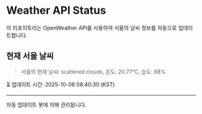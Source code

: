 
# Weather API Status

이 리포지토리는 OpenWeather API를 사용하여 서울의 날씨 정보를 자동으로 업데이트합니다.

## 현재 서울 날씨
> 서울의 현재 날씨: scattered clouds, 온도: 20.77°C, 습도: 88%

⏳ 업데이트 시간: 2025-10-08 08:40:30 (KST)

---
자동 업데이트 봇에 의해 관리됩니다.
